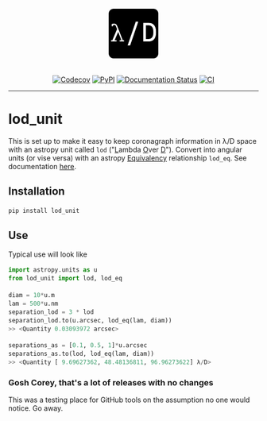 <p align="center">
  <img width = 100 src="https://raw.githubusercontent.com/coreyspohn/lod_unit/main/docs/_static/logo.png" alt="lod_unit logo" />
  <br><br>
</p>

<p align="center">
  <a href="https://codecov.io/gh/CoreySpohn/lod_unit"><img src="https://img.shields.io/codecov/c/github/coreyspohn/lod_unit?token=UCUVYCRWVG&style=flat-square&logo=codecov" alt="Codecov"/></a>
  <a href="https://pypi.org/project/lod_unit/"><img src="https://img.shields.io/pypi/v/lod_unit.svg?style=flat-square" alt="PyPI"/></a>
  <a href="https://lod-unit.readthedocs.io"><img src="https://readthedocs.org/projects/lod_unit/badge/?version=latest&style=flat-square" alt="Documentation Status"/></a>
  <a href="https://github.com/coreyspohn/lod_unit/actions/workflows/ci.yml/"><img src="https://img.shields.io/github/actions/workflow/status/coreyspohn/lod_unit/ci.yml?branch=main&logo=github&style=flat-square" alt="CI"/></a>
</p>




- - -

# lod_unit

This is set up to make it easy to keep coronagraph information in λ/D space with an astropy unit called `lod` ("<ins>L</ins>ambda <ins>O</ins>ver <ins>D</ins>"). Convert into angular units (or vise versa) with an astropy [Equivalency](https://docs.astropy.org/en/stable/units/equivalencies.html) relationship `lod_eq`. See documentation [here](https://lod-unit.readthedocs.io).

## Installation
```bash
pip install lod_unit
```
## Use
Typical use will look like
```python
import astropy.units as u
from lod_unit import lod, lod_eq

diam = 10*u.m
lam = 500*u.nm
separation_lod = 3 * lod
separation_lod.to(u.arcsec, lod_eq(lam, diam))
>> <Quantity 0.03093972 arcsec>

separations_as = [0.1, 0.5, 1]*u.arcsec
separations_as.to(lod, lod_eq(lam, diam))
>> <Quantity [ 9.69627362, 48.48136811, 96.96273622] λ/D>
```

### Gosh Corey, that's a lot of releases with no changes

This was a testing place for GitHub tools on the assumption no one would
notice. Go away.
